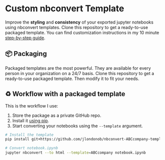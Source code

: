 # Custom nbconvert Template
Improve the **styling** and **consistency** of your exported jupyter notebooks using nbconvert templates. Clone this repository to get a ready-to-use packaged template. You can find customization instructions in my 10 minute [step-by-step guide]().

## 📦 Packaging
Packaged templates are the most powerful. They are available for every person in your organization on a 24/7 basis. Clone this repository to get a ready-to-use packaged template. Then modify it to fit your needs.

## ♻️ Workflow with a packaged template
This is the workflow I use:

1. Store the package as a private GitHub repo.
2. Install it [using pip](https://docs.readthedocs.io/en/stable/guides/private-python-packages.html).
3. Start converting your notebooks using the `--template` argument.

```bash
# Install the template
pip install git+https://github.com/jlondonob/nbconvert-ABCcompany-template

# Convert notebook.ipynb
jupyter nbconvert --to html --template=ABCcompany notebook.ipynb
```
